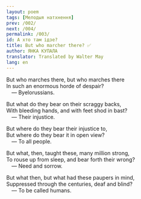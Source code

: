 ```yaml
---
layout: poem
tags: [Мелодыя натхнення]
prev: /002/
next: /004/
permalink: /003/
id: А хто там ідзе?
title: But who marcher there? ✅
author: ЯНКА КУПАЛА
translator: Translated by Walter May
lang: en
---
```



But who marches there, but who marches there  
In such an enormous horde of despair?  
 — Byelorussians.

But what do they bear on their scraggy backs,  
With bleeding hands, and with feet shod in bast?  
 —  Their injustice.

But where do they bear their injustice to,  
But where do they bear it in open view?  
 — To all people.

But what, then, taught these, many million strong,  
To rouse up from sleep, and bear forth their wrong?  
 — Need and sorrow.

But what then, but what had these paupers in mind,  
Suppressed through the centuries, deaf and blind?  
 —  To be called humans.